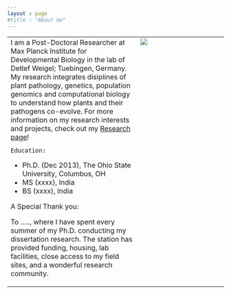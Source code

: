 ```yaml
---
layout : page
#title : "About me"
---
```

<table height="60%">
  <tr><td width="60%" height="60%" valign="top" align="left">
      I am a Post-Doctoral Researcher at Max Planck Institute for Developmental Biology in the lab of Detlef Weigel; Tuebingen, Germany.
      My research integrates disiplines of plant pathology, genetics, population genomics and computational biology to understand how plants and their pathogens co-evolve.
     For more information on my research interests and projects, check out my <a class="more" href="{% link research.md %}">Research page</a>!
    
    Education:
<ul>
  <li>
      Ph.D. (Dec 2013), The Ohio State University, Columbus, OH
  </li>
  <li>
      MS (xxxx), India
  </li>
  <li>
      BS (xxxx), India
  </li>
</ul>

    
A Special Thank you:

To ....., where I have spent every summer of my Ph.D. conducting my dissertation research. The station has provided funding, housing, lab facilities, close access to my field sites, and a wonderful research community.

</td>
    <td width="40%" height="100%" valign="top" style="border: none;">
      <img style="float: center;" src="/assets/images/Gautam_Indiana.JPG"/>
    </td>
  </tr>
</table>
